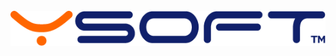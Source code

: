 <img alt="Y Soft" src="/static/img/logos/ysoft.png?2" title="Y Soft" style="
    margin-top: 35px;
">